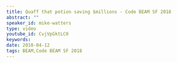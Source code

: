```yaml
---
title: Quaff that potion saving $millions - Code BEAM SF 2018
abstract: ""
speaker_id: mike-watters
type: video
youtube_id: CvjVpGktLC0
keywords: 
date: 2018-04-12
tags: BEAM,Code BEAM SF 2018
---
```


